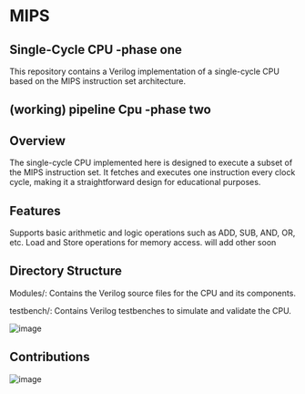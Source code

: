 # MIPS
## Single-Cycle CPU -phase one
This repository contains a Verilog implementation of a single-cycle CPU based on the MIPS instruction set architecture.
## (working) pipeline Cpu -phase two 
## Overview
The single-cycle CPU implemented here is designed to execute a subset of the MIPS instruction set. It fetches and executes one instruction every clock cycle, making it a straightforward design for educational purposes.

## Features
Supports basic arithmetic and logic operations such as ADD, SUB, AND, OR, etc.
Load and Store operations for memory access.
will add other soon 

## Directory Structure
Modules/: Contains the Verilog source files for the CPU and its components.

testbench/: Contains Verilog testbenches to simulate and validate the CPU.



![image](https://github.com/OmarAl-Saleh/MIPS/assets/76126298/ad0dab46-0e71-499a-8bd0-64a50b3d34bd)



## Contributions

![image](https://github.com/OmarAl-Saleh/MIPS/assets/76126298/80021f54-0f47-4891-960f-fc9527fb0bcb)

